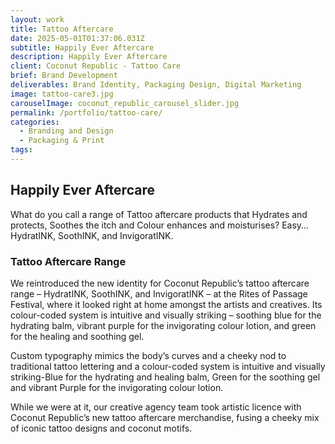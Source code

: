 ```yaml
---
layout: work
title: Tattoo Aftercare
date: 2025-05-01T01:37:06.031Z
subtitle: Happily Ever Aftercare
description: Happily Ever Aftercare
client: Coconut Republic - Tattoo Care
brief: Brand Development
deliverables: Brand Identity, Packaging Design, Digital Marketing
image: tattoo-care3.jpg
carouselImage: coconut_republic_carousel_slider.jpg
permalink: /portfolio/tattoo-care/
categories:
  - Branding and Design
  - Packaging & Print
tags:
---
```


## Happily Ever Aftercare

What do you call a range of Tattoo aftercare products that Hydrates and protects, Soothes the itch and Colour enhances and moisturises? Easy…HydratINK, SoothINK, and InvigoratINK.

### Tattoo Aftercare Range

We reintroduced the new identity for Coconut Republic’s tattoo aftercare range – HydratINK, SoothINK, and InvigoratINK – at the Rites of Passage Festival, where it looked right at home amongst the artists and creatives. Its colour-coded system is intuitive and visually striking – soothing blue for the hydrating balm, vibrant purple for the invigorating colour lotion, and green for the healing and soothing gel.

Custom typography mimics the body’s curves and a cheeky nod to traditional tattoo lettering and a colour-coded system is intuitive and visually striking-Blue for the hydrating and healing balm, Green for the soothing gel and vibrant Purple for the invigorating colour lotion.

While we were at it, our creative agency team took artistic licence with Coconut Republic’s new tattoo aftercare merchandise, fusing a cheeky mix of iconic tattoo designs and coconut motifs.
